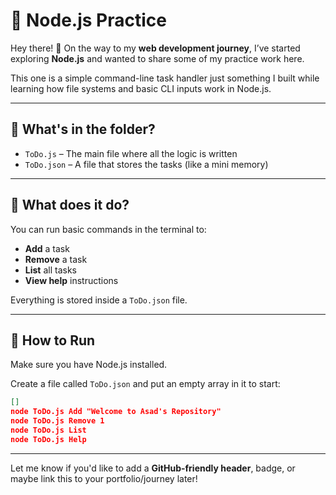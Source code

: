 # 🧠 Node.js Practice

Hey there! 👋 On the way to my **web development journey**, I’ve started exploring **Node.js** and wanted to share some of my practice work here.

This one is a simple command-line task handler just something I built while learning how file systems and basic CLI inputs work in Node.js.

---

## 📁 What's in the folder?

- `ToDo.js` – The main file where all the logic is written
- `ToDo.json` – A file that stores the tasks (like a mini memory)

---

## 📌 What does it do?

You can run basic commands in the terminal to:

- **Add** a task
- **Remove** a task
- **List** all tasks
- **View help** instructions

Everything is stored inside a `ToDo.json` file.

---

## 🚀 How to Run

Make sure you have Node.js installed.

Create a file called `ToDo.json` and put an empty array in it to start:

```json
[]
node ToDo.js Add "Welcome to Asad's Repository"
node ToDo.js Remove 1
node ToDo.js List
node ToDo.js Help
```

---

Let me know if you'd like to add a **GitHub-friendly header**, badge, or maybe link this to your portfolio/journey later!

